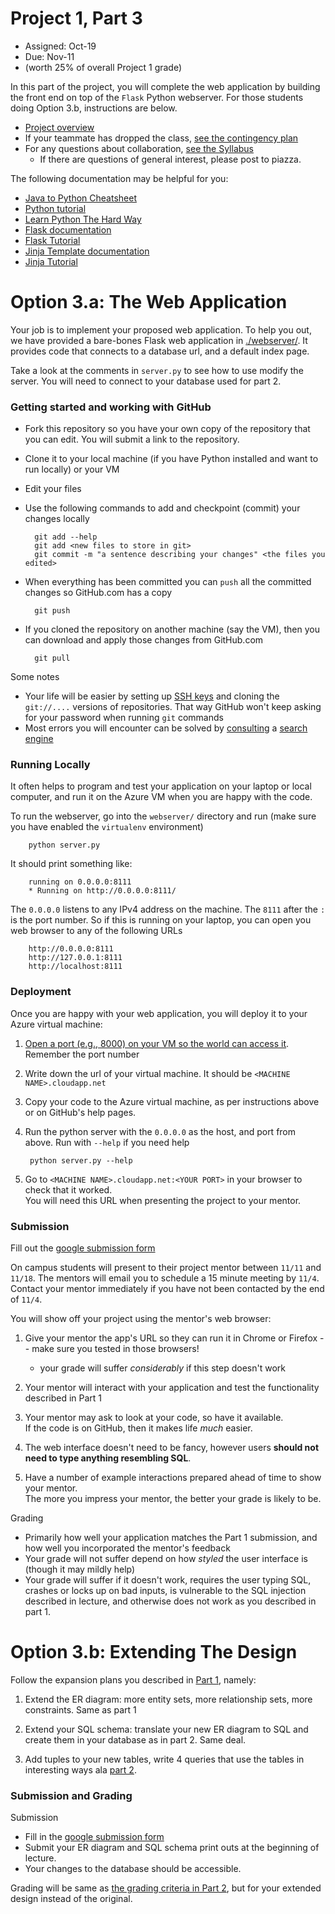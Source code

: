 # Project 1, Part 3

* Assigned: Oct-19
* Due:  Nov-11
* (worth 25% of overall Project 1 grade)


In this part of the project, you will complete the web application by building the front end
on top of the `Flask` Python webserver.  For those students doing Option 3.b, instructions are below.


* [Project overview](http://github.com/w4111/proj1)
* If your teammate has dropped the class, [see the contingency plan](http://github.com/w4111/proj1part1#contingency)
* For any questions about collaboration, [see the Syllabus](http://github.com/w4111/syllabus#cheating)
  * If there are questions of general interest, please post to piazza.


The following documentation may be helpful for you:

* [Java to Python Cheatsheet](https://github.com/w4111/syllabus/blob/master/java2python.MD)
* [Python tutorial](https://docs.python.org/2/tutorial/)
* [Learn Python The Hard Way](http://learnpythonthehardway.org/book/)
* [Flask documentation](flask.pocoo.org)
* [Flask Tutorial](http://flask.pocoo.org/docs/0.10/tutorial/)
* [Jinja Template documentation](http://jinja.pocoo.org/)
* [Jinja Tutorial](https://realpython.com/blog/python/primer-on-jinja-templating/)



# Option 3.a: The Web Application

Your job is to implement your proposed web application.  To help you out,
we have provided a bare-bones Flask web application in [./webserver/](./webserver/).
It provides code that connects to a database url, and a default index page.

Take a look at the comments in `server.py` to see how to use modify the server.
You will need to connect to your database used for part 2.

### Getting started and working with GitHub

* Fork this repository so you have your own copy of the repository that you can edit.
  You will submit a link to the repository.
* Clone it to your local machine (if you have Python installed and want to run locally) or your VM
* Edit your files
* Use the following commands to add and checkpoint (commit) your changes locally

        git add --help
        git add <new files to store in git>
        git commit -m "a sentence describing your changes" <the files you edited>

* When everything has been committed you can `push` all the committed changes so GitHub.com has a copy

        git push

* If you cloned the repository on another machine (say the VM), then you can download and apply those
  changes from GitHub.com

        git pull

Some notes

* Your life will be easier by setting up [SSH keys](https://help.github.com/articles/generating-ssh-keys/)
  and cloning the `git://....` versions of repositories.  That way GitHub won't keep asking for your password
  when running `git` commands
* Most errors you will encounter can be solved by [consulting](http://www.duckduckgo.com) a [search](http://www.google.com) [engine](http://www.bing.com)

### Running Locally

It often helps to program and test your application on your laptop or local computer, and
run it on the Azure VM when you are happy with the code.  

To run the webserver, go into the `webserver/` directory and run (make sure you have enabled the `virtualenv` environment)

        python server.py 

It should print something like:

        running on 0.0.0.0:8111
        * Running on http://0.0.0.0:8111/

The `0.0.0.0` listens to any IPv4 address on the machine.  The `8111` after the `:` is the port number.
So if this is running on your laptop, you can open you web browser to any of the following URLs

        http://0.0.0.0:8111
        http://127.0.0.1:8111
        http://localhost:8111


### Deployment


Once you are happy with your web application, you will deploy it to your Azure virtual machine:

1. [Open a port (e.g., 8000) on your VM so the world can access it](http://github.com/w4111/syllabus/blob/master/azure_port.pdf).  Remember the port number

1. Write down the url of your virtual machine.  It should be `<MACHINE NAME>.cloudapp.net`

1. Copy your code to the Azure virtual machine, as per instructions above or on GitHub's help pages.

1. Run the python server with the `0.0.0.0` as the host, and port from above.  Run with `--help` if you need help

        python server.py --help

1. Go to `<MACHINE NAME>.cloudapp.net:<YOUR PORT>` in your browser to check that it worked.  
   You will need this URL when presenting the project to your mentor.


### Submission

Fill out the [google submission form](http://goo.gl/forms/2TZOiBreHv)

  
On campus students will present to their project mentor between `11/11` and `11/18`.
The mentors will email you to schedule a 15 minute meeting by `11/4`.
Contact your mentor immediately if you have not been contacted by the end of `11/4`.

You will show off your project using the mentor's web browser:

1. Give your mentor the app's URL so they can run it in Chrome or Firefox -- make sure you tested in those browsers!
    * your grade will suffer _considerably_ if this step doesn't work

1. Your mentor will interact with your application and test the functionality described in Part 1

1. Your mentor may ask to look at your code, so have it available.  
   If the code is on GitHub, then it makes life _much_ easier.

1. The web interface doesn't need to be fancy, however users **should not need to type anything resembling SQL**.

1. Have a number of example interactions prepared ahead of time to show your mentor.  
   The more you impress your mentor, the better your grade is likely to be.


Grading

* Primarily how well your application matches the Part 1 submission, and how well you incorporated the mentor's feedback
* Your grade will not suffer depend on how _styled_ the user interface is (though it may mildly help)
* Your grade will suffer if it doesn't work, requires the user typing SQL, crashes or
  locks up on bad inputs, is vulnerable to the SQL injection described in lecture, and otherwise does
  not work as you described in part 1.


# Option 3.b: Extending The Design

Follow the expansion plans you described in [Part 1](http://github.com/w4111/proj1part1), namely:

1. Extend the ER diagram: more entity sets, more relationship sets, more constraints.  Same as part 1

1. Extend your SQL schema: translate your new ER diagram to SQL and create them in your database as in part 2.  Same deal.

1. Add tuples to your new tables, write 4 queries that use the tables in interesting ways ala 
   [part 2](http://github.com/w4111/proj1part2).


### Submission and Grading

Submission 

* Fill in the [google submission form](http://goo.gl/forms/Vhu6Hvlj4P)
* Submit your ER diagram and SQL schema print outs at the beginning of lecture.
* Your changes to the database should be accessible.

<!--
Follow the [same submission instructions as Part 2](http://github.com/w4111/proj1part2#submit) (this is a foreign reference!)
with the following differences:

* The folder should be named `<YOUR UNI>-proj1part3` (note it's part3 instead of part2)

* Submit to "Project 1, Part 3" on courseworks
-->


Grading will be same as [the grading criteria in Part 2](http://github.com/w4111/proj1part2#grading), 
but for your extended design instead of the original.

